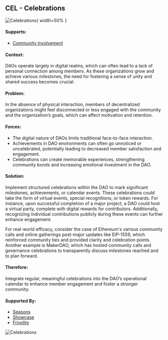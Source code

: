 ## CEL - Celebrations

![Celebrations](output/illustrations/celebrations.png){ width=50% }

#### Supports:

* [Community Involvement](/patterns/community_involvement.html)

#### Context:

DAOs operate largely in digital realms, which can often lead to a lack of personal connection among members. As these organizations grow and achieve various milestones, the need for fostering a sense of unity and shared success becomes crucial.

#### Problem:

In the absence of physical interaction, members of decentralized organizations might feel disconnected or less engaged with the community and the organization’s goals, which can affect motivation and retention.

#### Forces:

- The digital nature of DAOs limits traditional face-to-face interaction.
- Achievements in DAO environments can often go unnoticed or uncelebrated, potentially leading to decreased member satisfaction and engagement.
- Celebrations can create memorable experiences, strengthening community bonds and increasing emotional investment in the DAO.

#### Solution:

Implement structured celebrations within the DAO to mark significant milestones, achievements, or calendar events. These celebrations could take the form of virtual events, special recognitions, or token rewards. For instance, upon successful completion of a major project, a DAO could host a virtual party, complete with digital rewards for contributors. Additionally, recognizing individual contributions publicly during these events can further enhance engagement.

For real-world efficacy, consider the case of Ethereum's various community calls and online gatherings post-major updates like EIP-1559, which reinforced community ties and provided clarity and celebration points. Another example is MakerDAO, which has hosted community calls and governance celebrations to transparently discuss milestones reached and to plan forward.

#### Therefore:

Integrate regular, meaningful celebrations into the DAO’s operational calendar to enhance member engagement and foster a stronger community.

#### Supported By:

* [Seasons](/patterns/seasons.html)
* [Showcase](/patterns/showcase.html)
* [Frivolity](/patterns/frivolity.html)

![Celebrations](output/celebrations_specific_graph.png)